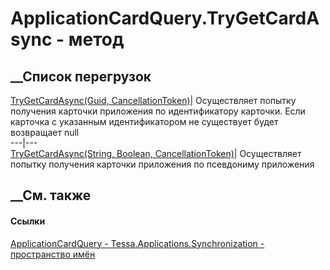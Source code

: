 # ApplicationCardQuery.TryGetCardAsync - метод
##  __Список перегрузок
[TryGetCardAsync(Guid,
CancellationToken)](M_Tessa_Applications_Synchronization_ApplicationCardQuery_TryGetCardAsync.htm)|
Осуществляет попытку получения карточки приложения по идентификатору карточки.
Если карточка с указанным идентификатором не существует будет возвращает null  
---|---  
[TryGetCardAsync(String, Boolean,
CancellationToken)](M_Tessa_Applications_Synchronization_ApplicationCardQuery_TryGetCardAsync_1.htm)|
Осуществляет попытку получения карточки приложения по псевдониму приложения  
## __См. также
#### Ссылки
[ApplicationCardQuery -
](T_Tessa_Applications_Synchronization_ApplicationCardQuery.htm)
[Tessa.Applications.Synchronization - пространство
имён](N_Tessa_Applications_Synchronization.htm)
